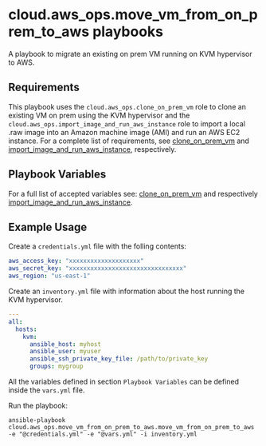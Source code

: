 # cloud.aws_ops.move_vm_from_on_prem_to_aws playbooks

A playbook to migrate an existing on prem VM running on KVM hypervisor to AWS.

## Requirements

This playbook uses the ``cloud.aws_ops.clone_on_prem_vm`` role to clone an existing VM on prem using the KVM hypervisor and the ``cloud.aws_ops.import_image_and_run_aws_instance`` role to import a local .raw image into an Amazon machine image (AMI) and run an AWS EC2 instance. For a complete list of requirements, see [clone_on_prem_vm](../../roles/clone_on_prem_vm/README.md#Requirements) and [import_image_and_run_aws_instance](../../roles/import_image_and_run_aws_instance/REAME.md#Requirements), respectively.


## Playbook Variables

For a full list of accepted variables see: [clone_on_prem_vm](../../roles/clone_on_prem_vm/README.md#Role-Variables) and respectively [import_image_and_run_aws_instance](../../roles/import_image_and_run_aws_instance/REAME.md#Role-Variables).

## Example Usage

Create a `credentials.yml` file with the folling contents:

```yaml
aws_access_key: "xxxxxxxxxxxxxxxxxxxx"
aws_secret_key: "xxxxxxxxxxxxxxxxxxxxxxxxxxxxxxxx"
aws_region: "us-east-1"
```

Create an `inventory.yml` file with information about the host running the KVM hypervisor.

```yaml
---
all:
  hosts:
    kvm:
      ansible_host: myhost
      ansible_user: myuser
      ansible_ssh_private_key_file: /path/to/private_key
      groups: mygroup
```

All the variables defined in section ``Playbook Variables`` can be defined inside the ``vars.yml`` file.

Run the playbook:

```shell
ansible-playbook cloud.aws_ops.move_vm_from_on_prem_to_aws.move_vm_from_on_prem_to_aws -e "@credentials.yml" -e "@vars.yml" -i inventory.yml
```
